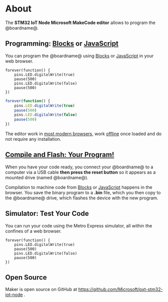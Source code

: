 # About

The **STM32 IoT Node Microsoft MakeCode editor** allows to program the @boardname@.

## Programming: [Blocks](/blocks) or [JavaScript](/javascript)

You can program the @boardname@ using [Blocks](/blocks) or [JavaScript](/javascript) in your web browser.

```blocks
forever(function() {
    pins.LED.digitalWrite(true)
    pause(500)
    pins.LED.digitalWrite(false)
    pause(500)    
})
```

```typescript
forever(function() {
    pins.LED.digitalWrite(true)
    pause(500)
    pins.LED.digitalWrite(false)
    pause(500)    
})
```


The editor work in [most modern browsers](/browsers), work [offline](/offline) once loaded and do not require any installation.

## [Compile and Flash: Your Program!](/device/usb)

When you have your code ready, you connect your @boardname@ to a computer via a USB cable
**then press the reset button** so it appears as a mounted drive (named @boardname@).

Compilation to machine code from [Blocks](/blocks) or [JavaScript](/javascript) happens in the browser. You save the binary
program to a **.bin** file, which you then copy to the @boardname@ drive, which flashes the device with the new program.

## Simulator: Test Your Code

You can run your code using the Metro Express simulator, all within the confines of a web browser.

```sim
forever(function() {
    pins.LED.digitalWrite(true)
    pause(500)
    pins.LED.digitalWrite(false)
    pause(500)
})
```

## Open Source

Maker is open source on GitHub at https://github.com/Microsoft/pxt-stm32-iot-node .
